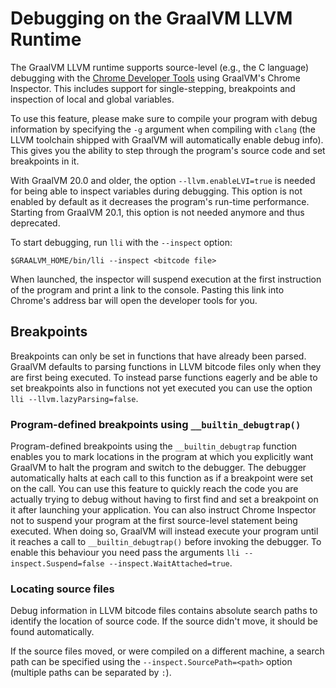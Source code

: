 # Debugging on the GraalVM LLVM Runtime

The GraalVM LLVM runtime supports source-level (e.g., the C language) debugging with the
[Chrome Developer Tools](https://developers.google.com/web/tools/chrome-devtools/) using GraalVM's
Chrome Inspector. This includes support for single-stepping, breakpoints and inspection of local
and global variables.

To use this feature, please make sure to compile your program with debug information by specifying the `-g`
argument when compiling with `clang` (the LLVM toolchain shipped with GraalVM will automatically enable
debug info). This gives you the ability to step through the program's source code and set breakpoints in it.

With GraalVM 20.0 and older, the option `--llvm.enableLVI=true` is needed for being able to inspect variables
during debugging. This option is not enabled by default as it decreases the program's run-time performance.
Starting from GraalVM 20.1, this option is not needed anymore and thus deprecated.

To start debugging, run `lli` with the `--inspect` option:
```shell
$GRAALVM_HOME/bin/lli --inspect <bitcode file>
```

When launched, the inspector will suspend execution at the first instruction of the program and print
a link to the console. Pasting this link into Chrome's address bar will open the developer tools for you.

## Breakpoints

Breakpoints can only be set in functions that have already been parsed. GraalVM defaults to parsing
functions in LLVM bitcode files only when they are first being executed. To instead parse functions
eagerly and be able to set breakpoints also in functions not yet executed you can use the option
`lli --llvm.lazyParsing=false`.

### Program-defined breakpoints using `__builtin_debugtrap()`

Program-defined breakpoints using the `__builtin_debugtrap` function enables you to mark locations in the program at which you explicitly want GraalVM to halt the program and switch to the debugger. The debugger automatically halts at each call
to this function as if a breakpoint were set on the call. You can use this feature to quickly reach the
code you are actually trying to debug without having to first find and set a breakpoint on it after
launching your application. You can also instruct Chrome Inspector not to suspend your program at the first
source-level statement being executed. When doing so, GraalVM will instead execute your program until it
reaches a call to `__builtin_debugtrap()` before invoking the debugger. To enable this behaviour you need
pass the arguments `lli --inspect.Suspend=false --inspect.WaitAttached=true`.

### Locating source files

Debug information in LLVM bitcode files contains absolute search paths to identify the
location of source code. If the source didn't move, it should be found automatically.

If the source files moved, or were compiled on a different machine, a search path can be
specified using the `--inspect.SourcePath=<path>` option (multiple paths can be separated
by `:`).
